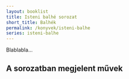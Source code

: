 ```yaml
---
layout: booklist
title: Isteni balhé sorozat
short_title: Balhék
permalink: /konyvek/isteni-balhe
series: isteni-balhe
---
```

Blablabla...
## A sorozatban megjelent művek
